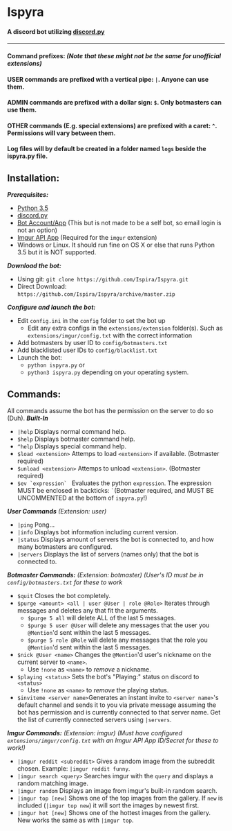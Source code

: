 # **Ispyra**
#### A discord bot utilizing [discord.py](https://github.com/Rapptz/discord.py) 
---
#### **Command prefixes:** *(Note that these might not be the same for unofficial extensions)*
#### USER commands are prefixed with a vertical pipe: `|`. Anyone can use them.
#### ADMIN commands are prefixed with a dollar sign: `$`. Only botmasters can use them.
#### OTHER commands (E.g. special extensions) are prefixed with a caret: `^`. Permissions will vary between them.
#### Log files will by default be created in a folder named `logs` beside the ispyra.py file.

## **Installation**:
***Prerequisites:***

 - [Python 3.5](https://www.python.org/downloads/)
 - [discord.py](https://github.com/Rapptz/discord.py)
 - [Bot Account/App](https://discordapp.com/developers/applications/) (This but is not made to be a self bot, so email login is not an option)
 - [Imgur API App](https://api.imgur.com/#registerapp) (Required for the `imgur` extension)
 - Windows or Linux. It should run fine on OS X or else that runs Python 3.5 but it is NOT supported.

***Download the bot:***

 - Using git: `git clone https://github.com/Ispira/Ispyra.git`
 - Direct Download: `https://github.com/Ispira/Ispyra/archive/master.zip`
 
***Configure and launch the bot:***

 - Edit `config.ini` in the `config` folder to set the bot up
   - Edit any extra configs in the `extensions/extension` folder(s). Such as `extensions/imgur/config.txt` with the correct information
 - Add botmasters by user ID to `config/botmasters.txt`
 - Add blacklisted user IDs to `config/blacklist.txt`
 - Launch the bot:
	 - `python ispyra.py` or
	 - `python3 ispyra.py` depending on your operating system.

## **Commands:**
All commands assume the bot has the permission on the server to do so (Duh).
***Built-In***

- `|help` Displays normal command help.
- `$help` Displays botmaster command help.
- `^help` Displays special command help.
- `$load <extension>` Attemps to load `<extension>` if available. (Botmaster required)
- `$unload <extension>` Attemps to unload `<extension>`. (Botmaster required)
- ```$ev `expression` ``` Evaluates the python `expression`. The expression MUST be enclosed in backticks: ``` ` ```(Botmaster required, and MUST BE UNCOMMENTED at the bottom of `ispyra.py`!)

***User Commands*** *(Extension: user)*

 - `|ping` Pong...
 - `|info` Displays bot information including current version.
 - `|status` Displays amount of servers the bot is connected to, and how many botmasters are configured.
 - `|servers` Displays the list of servers (names only) that the bot is connected to.

***Botmaster Commands:*** *(Extension: botmaster) (User's ID must be in `config/botmasters.txt` for these to work*

 - `$quit` Closes the bot completely.
 - `$purge <amount> <all | user @User | role @Role>` Iterates through messages and deletes any that fit the arguments.
	 - `$purge 5 all` will delete ALL of the last 5 messages.
	 - `$purge 5 user @User` will delete any messages that the user you `@Mention`'d sent within the last 5 messages.
	 - `$purge 5 role @Role` will delete any messages that the role you  `@Mention`'d sent within the last 5 messages.
 - `$nick @User <name>` Changes the `@Mention`'d user's nickname on the current server to `<name>`.
	 - Use `!none` as `<name>` to *remove* a nickname.
 -  `$playing <status>` Sets the bot's "Playing:" status on discord to `<status>`
	 - Use `!none` as `<name>` to *remove* the playing status.
 - `$inviteme <server name>`Generates an instant invite to `<server name>`'s default channel and sends it to you via private message assuming the bot has permission and is currently connected to that server name. Get the list of currently connected servers using `|servers`.
 
 ***Imgur Commands:*** *(Extension: imgur) (Must have configured `extensions/imgur/config.txt` with an Imgur API App ID/Secret for these to work!)*
 
 - `|imgur reddit <subreddit>` Gives a random image from the subreddit chosen. Example: `|imgur reddit funny`.
 - `|imgur search <query>` Searches imgur with the `query` and displays a random matching image.
 - `|imgur random` Displays an image from imgur's built-in random search.
 - `|imgur top [new]` Shows one of the top images from the gallery. If `new` is included (`|imgur top new`) it will sort the images by newest first.
 - `|imgur hot [new]` Shows one of the hottest images from the gallery. New works the same as with `|imgur top`.
 